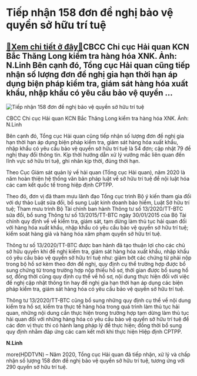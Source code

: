 Tiếp nhận 158 đơn đề nghị bảo vệ quyền sở hữu trí tuệ
=====================================================

[:gift:Xem chi tiết ở đây:gift:](https://hddtvn.com/tiep-nhan-158-don-de-nghi-bao-ve-quyen-so-huu-tri-tue/)CBCC Chi cục Hải quan KCN Bắc Thăng Long kiểm tra hàng hóa XNK. Ảnh: N.Linh Bên cạnh đó, Tổng cục Hải quan cũng tiếp nhận số lượng đơn đề nghị gia hạn thời hạn áp dụng biện pháp kiểm tra, giám sát hàng hóa xuất khẩu, nhập khẩu có yêu cầu bảo vệ quyền …
------------------------------------------------------------------------------------------------------------------------------------------------------------------------------------------------------------------------------------------------------------





![Tiếp nhận 158 đơn đề nghị bảo vệ quyền sở hữu trí tuệ](https://hddtvn.com/wp-content/uploads/2021/01/1755_IMG_0988.jpg "Tiếp nhận 158 đơn đề nghị bảo vệ quyền sở hữu trí tuệ")


CBCC Chi cục Hải quan KCN Bắc Thăng Long kiểm tra hàng hóa XNK. Ảnh: N.Linh



Bên cạnh đó, Tổng cục Hải quan cũng tiếp nhận số lượng đơn đề nghị gia hạn thời hạn áp dụng biện pháp kiểm tra, giám sát hàng hóa xuất khẩu, nhập khẩu có yêu cầu bảo vệ quyền sở hữu trí tuệ là 54 đơn; cập nhật 79 đề nghị thay đổi thông tin. Kịp thời hướng dẫn xử lý vướng mắc liên quan đến lĩnh vực sở hữu trí tuệ, ghi nhãn kịp thời, đúng thời hạn.


Theo Cục Giám sát quản lý về hải quan (Tổng cục Hải quan), năm 2020 là năm hoàn thiện hệ thống văn bản pháp luật về sở hữu trí tuệ để nội luật hóa các cam kết quốc tế trong hiệp định CPTPP.


Theo đó, đơn vị đã tham mưu lãnh đạo Tổng cục trình Bộ ý kiến tham gia đối với dự thảo Luật sửa đổi, bổ sung Luật kinh doanh bảo hiểm, Luật Sở hữu trí tuệ; Tham mưu trình Bộ Tài chính ban hành Thông tư số 13/2020/TT-BTC sửa đổi, bổ sung Thông tư số 13/2015/TT-BTC ngày 30/01/2015 của Bộ Tài chính quy định về về kiểm tra, giám sát, tạm dừng làm thủ tục hải quan đối với hàng hóa xuất khẩu, nhập khẩu có yêu cầu bảo vệ quyền sở hữu trí tuệ; kiểm soát hàng giả và hàng hóa xâm phạm quyền sở hữu trí tuệ.


Thông tư số 13/2020/TT-BTC được ban hành đã tạo thuận lợi cho các chủ sở hữu quyền khi đề nghị kiểm tra, giám sát hàng hóa xuất khẩu, nhập khẩu có yêu cầu bảo vệ quyền sở hữu trí tuệ như: giảm bớt các chứng từ phải nộp trong bộ hồ sơ kèm theo đơn đề nghị, quy định cụ thể trường hợp được bổ sung chứng từ trong trường hợp nộp thiếu hồ sơ, thời gian được bổ sung hồ sơ, đồng thời cũng quy định cụ thể về hồ sơ, nội dung thực hiện đối với việc đề nghị cập nhật thông tin hay đề nghị gia hạn thời hạn áp dụng các biện pháp kiểm tra, giám sát hàng hóa có yêu cầu bảo vệ quyền sở hữu trí tuệ.


Thông tư 13/2020/TT-BTC cũng bổ sung những quy định cụ thể về nội dung kiểm tra hồ sơ, kiểm tra thực tế hàng hóa trong quá trình làm thủ tục hải quan, những nội dung cần thực hiện trong trường hợp tạm dừng làm thủ tục hải quan đối với những hàng hóa có yêu cầu bảo vệ quyền sở hữu trí tuệ để các đơn vị thực thi có hành lang pháp lý để thực hiện; đồng thời bổ sung quy định nhằm đáp ứng các cam kết mới khi thực hiện Hiệp định CPTPP.




**N.Linh**



more(HDDTVN) – Năm 2020, Tổng cục Hải quan đã tiếp nhận, xử lý và chấp nhận số lượng 158 đơn đề nghị bảo vệ quyền sở hữu trí tuệ, tương ứng với 290 quyền sở hữu trí tuệ.

